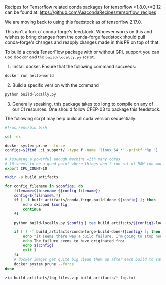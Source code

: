Recipes for Tensorflow related conda packages for tensorflow >1.8.0,<=2.12 can be found at:
https://github.com/AnacondaRecipes/tensorflow_recipes

We are moving back to using this feedstock as of tensorflow 2.17.0.

This isn't a fork of conda-forge's feedstock. Whoever works on this and wishes to bring changes from the conda-forge feedstock should pull conda-forge's changes and reapply changes made in this PR on top of that.

To build a conda TensorFlow package with or without GPU support you can use
docker and the `build-locally.py` script.

1. Install docker. Ensure that the following command succeeds:

```bash
docker run hello-world
```

2. Build a specific version with the command
```bash
python build-locally.py
```

3. Generally speaking, this package takes too long to compile on any of our CI
   resources. One should follow CFEP-03 to package this feedstock.

The following script may help build all cuda version sequentially:
```bash
#!/usr/env/bin bash

set -ex

docker system prune --force
configs=$(find .ci_support/ -type f -name 'linux_64_*' -printf "%p ")

# Assuming a powerful enough machine with many cores
# 10 seems to be a good point where things don't run out of RAM too much.
export CPU_COUNT=10

mkdir -p build_artifacts

for config_filename in $configs; do
    filename=$(basename ${config_filename})
    config=${filename%.*}
    if [ -f build_artifacts/conda-forge-build-done-${config} ]; then
        echo skipped $config
        continue
    fi

    python build-locally.py $config | tee build_artifacts/${config}-log.txt

    if [ ! -f build_artifacts/conda-forge-build-done-${config} ]; then
        echo "it seems there was a build failure. I'm going to stop now."
        echo The failure seems to have originated from
        echo ${config}
        exit 1
    fi
    # docker images get quite big clean them up after each build to save your disk....
    docker system prune --force
done

zip build_artifacts/log_files.zip build_artifacts/*-log.txt
```
